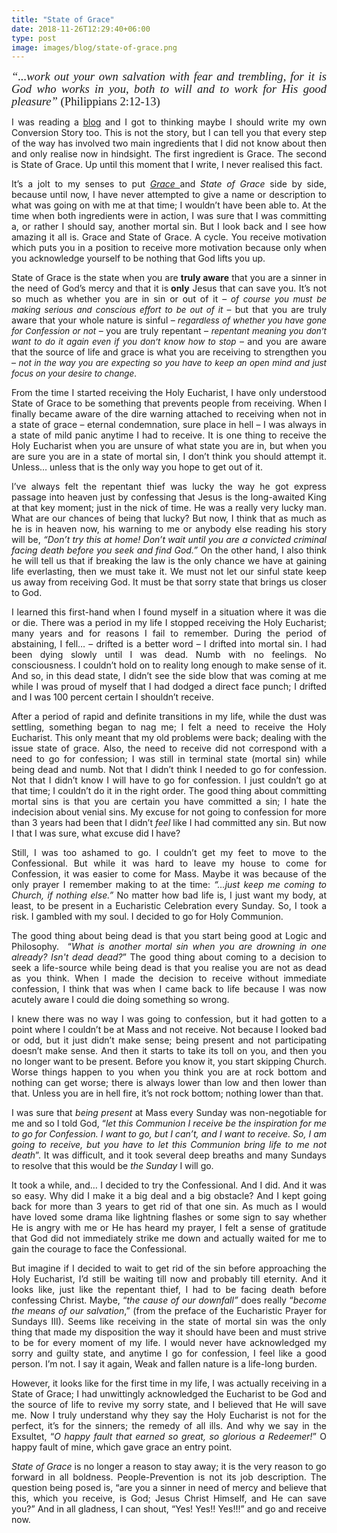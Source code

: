 ```yaml
---
title: "State of Grace"
date: 2018-11-26T12:29:40+06:00
type: post
image: images/blog/state-of-grace.png
---
```

<p  style='text-align:justify'><span style='font-size:14.0pt;
line-height:107%;font-family:"Bodoni Bd BT",serif;'><i>“...work out your own salvation with fear and trembling, for it is God who works in you, both to will and to work for His good pleasure”</i>
                        (Philippians 2:12-13)</span></p>
						
<p style="text-align:justify;">I was reading a <a href = "http://phatcatholic.blogspot.com/2014/10/what-is-grace-of-final-perseverance.html">blog<a> and I got to thinking maybe I should write my own Conversion Story too. This is not the story, but I can tell you that every step of the way has involved two main ingredients that I did not know about then and only realise now in hindsight. The first ingredient is Grace. The second is State of Grace. Up until this moment that I write, I never realised this fact.
</p>
<p style="text-align:justify;">It&rsquo;s a jolt to my senses to put <i><a href = "https://soulatcrossroad.com/blog/grace"> Grace <a></i> and <em>State of Grace</em> side by side, because until now, I have never attempted to give a name or description to what was going on with me at that time; I wouldn&rsquo;t have been able to. At the time when both ingredients were in action, I was sure that I was committing a, or rather I should say, another mortal sin. But I look back and I see how amazing it all is. Grace and State of Grace. A cycle. You receive motivation which puts you in a position to receive more motivation because only when you acknowledge yourself to be nothing that God lifts you up.
</p>
<p style="text-align:justify;">State of Grace is the state when you are <strong>truly aware</strong> that you are a sinner in the need of God&rsquo;s mercy and that it is<strong> only</strong> Jesus that can save you. It&rsquo;s not so much as whether you are in sin or out of it &ndash; <span style='font-size:10.0pt;
'><i>of course you must be making serious and conscious effort to be out of it </i></span>&ndash; but that you are truly aware that your whole nature is sinful &ndash; <span style='font-size:10.0pt;
'><i>regardless of whether you have gone for Confession or not</i></span> &ndash; you are truly repentant &ndash; <span style='font-size:10.0pt;
'><i>repentant meaning you don&rsquo;t want to do it again even if you don&rsquo;t know how to stop</i></span> &ndash; and you are aware that the source of life and grace is what you are receiving to strengthen you &ndash;<span style='font-size:10.0pt;
'><i> not in the way you are expecting so you have to keep an open mind and just focus on your desire to change</i></span>.
</p>
<p style="text-align:justify;">From the time I started receiving the Holy Eucharist, I have only understood State of Grace to be something that prevents people from receiving. When I finally became aware of the dire warning attached to receiving when not in a state of grace &ndash; eternal condemnation, sure place in hell &ndash; I was always in a state of mild panic anytime I had to receive. It is one thing to receive the Holy Eucharist when you are unsure of what state you are in, but when you are sure you are in a state of mortal sin, I don&rsquo;t think you should attempt it. Unless&hellip; unless that is the only way you hope to get out of it.
</p>
<p style="text-align:justify;">I&rsquo;ve always felt the repentant thief was lucky the way he got express passage into heaven just by confessing that Jesus is the long-awaited King at that key moment; just in the nick of time. He was a really very lucky man. What are our chances of being that lucky? But now, I think that as much as he is in heaven now, his warning to me or anybody else reading his story will be, <em>&ldquo;Don&rsquo;t try this at home! Don&rsquo;t wait until you are a convicted criminal facing death before you seek and find God.&rdquo;</em> On the other hand, I also think he will tell us that if breaking the law is the only chance we have at gaining life everlasting, then we must take it. We must not let our sinful state keep us away from receiving God. It must be that sorry state that brings us closer to God.
</p>
<p style="text-align:justify;">I learned this first-hand when I found myself in a situation where it was die or die. There was a period in my life I stopped receiving the Holy Eucharist; many years and for reasons I fail to remember. During the period of abstaining, I fell&hellip; &ndash; drifted is a better word &ndash; I drifted into mortal sin. I had been dying slowly until I was dead. Numb with no feelings. No consciousness. I couldn&rsquo;t hold on to reality long enough to make sense of it. And so, in this dead state, I didn&rsquo;t see the side blow that was coming at me while I was proud of myself that I had dodged a direct face punch; I drifted and I was 100 percent certain I shouldn&rsquo;t receive.
</p>
<p style="text-align:justify;">After a period of rapid and definite transitions in my life, while the dust was settling, something began to nag me; I felt a need to receive the Holy Eucharist. This only meant that my old problems were back; dealing with the issue state of grace. Also, the need to receive did not correspond with a need to go for confession; I was still in terminal state (mortal sin) while being dead and numb. Not that I didn&rsquo;t think I needed to go for confession. Not that I didn&rsquo;t know I will have to go for confession. I just couldn&rsquo;t go at that time; I couldn&rsquo;t do it in the right order. The good thing about committing mortal sins is that you are certain you have committed a sin; I hate the indecision about venial sins. My excuse for not going to confession for more than 3 years had been that I didn&rsquo;t <em>feel</em> like I had committed any sin. But now I that I was sure, what excuse did I have?
</p>
<p style="text-align:justify;">Still, I was too ashamed to go. I couldn&rsquo;t get my feet to move to the Confessional. But while it was hard to leave my house to come for Confession, it was easier to come for Mass. Maybe it was because of the only prayer I remember making to at the time: <em>&ldquo;&hellip;just keep me coming to Church, if nothing else.&rdquo;</em> No matter how bad life is, I just want my body, at least, to be present in a Eucharistic Celebration every Sunday. So, I took a risk. I gambled with my soul. I decided to go for Holy Communion.
</p>
<p style="text-align:justify;">The good thing about being dead is that you start being good at Logic and Philosophy. &nbsp;&ldquo;<em>What is another mortal sin when you are drowning in one already? Isn't dead dead?</em>&rdquo; The good thing about coming to a decision to seek a life-source while being dead is that you realise you are not as dead as you think. When I made the decision to receive without immediate confession, I think that was when I came back to life because I was now acutely aware I could die doing something so wrong.
</p>
<p style="text-align:justify;">I knew there was no way I was going to confession, but it had gotten to a point where I couldn&rsquo;t be at Mass and not receive. Not because I looked bad or odd, but it just didn&rsquo;t make sense; being present and not participating doesn&rsquo;t make sense. And then it starts to take its toll on you, and then you no longer want to be present. Before you know it, you start skipping Church. Worse things happen to you when you think you are at rock bottom and nothing can get worse; there is always lower than low and then lower than that. Unless you are in hell fire, it&rsquo;s not rock bottom; nothing lower than that.
</p>
<p style="text-align:justify;">I was sure that <em>being present </em>at Mass every Sunday was non-negotiable for me and so I told God, &ldquo;<em>let this Communion I receive be the inspiration for me to go for Confession. I want to go, but I can&rsquo;t, and I want to receive. So, I am going to receive, but you have to let this Communion bring life to me not death</em>&rdquo;. It was difficult, and it took several deep breaths and many Sundays to resolve that this would be <em>the Sunday</em> I will go.
</p>
<p style="text-align:justify;">It took a while, and&hellip; I decided to try the Confessional. And I did. And it was so easy. Why did I make it a big deal and a big obstacle? And I kept going back for more than 3 years to get rid of that one sin. As much as I would have loved some drama like lightning flashes or some sign to say whether He is angry with me or He has heard my prayer, I felt a sense of gratitude that God did not immediately strike me down and actually waited for me to gain the courage to face the Confessional.
</p>
<p style="text-align:justify;">But imagine if I decided to wait to get rid of the sin before approaching the Holy Eucharist, I&rsquo;d still be waiting till now and probably till eternity. And it looks like, just like the repentant thief, I had to be facing death before confessing Christ. Maybe, &ldquo;<em>the cause of our downfall&rdquo; </em>does really &ldquo;<em>become the means of our salvation</em>,&rdquo; (from the preface of the Eucharistic Prayer for Sundays III). Seems like receiving in the state of mortal sin was the only thing that made my disposition the way it should have been and must strive to be for every moment of my life. I would never have acknowledged my sorry and guilty state, and anytime I go for confession, I feel like a good person. I&rsquo;m not. I say it again, Weak and fallen nature is a life-long burden.
</p>
<p style="text-align:justify;">However, it looks like for the first time in my life, I was actually receiving in a State of Grace; I had unwittingly acknowledged the Eucharist to be God and the source of life to revive my sorry state, and I believed that He will save me. Now I truly understand why they say the Holy Eucharist is not for the perfect, it&rsquo;s for the sinners; the remedy of all ills. And why we say in the Exsultet, &ldquo;<em>O happy fault that earned so great, so glorious a Redeemer!</em>&rdquo; O happy fault of mine, which gave grace an entry point.
</p>
<p style="text-align:justify;"><em>State of Grace</em> is no longer a reason to stay away; it is the very reason to go forward in all boldness. People-Prevention  is not its job description. The question being posed is, &ldquo;are you a sinner in need of mercy and believe that this, which you receive, is God; Jesus Christ Himself, and He can save you?&rdquo; And in all gladness, I can shout, &ldquo;Yes! Yes!! Yes!!!&rdquo; and go and receive now.
</p>
